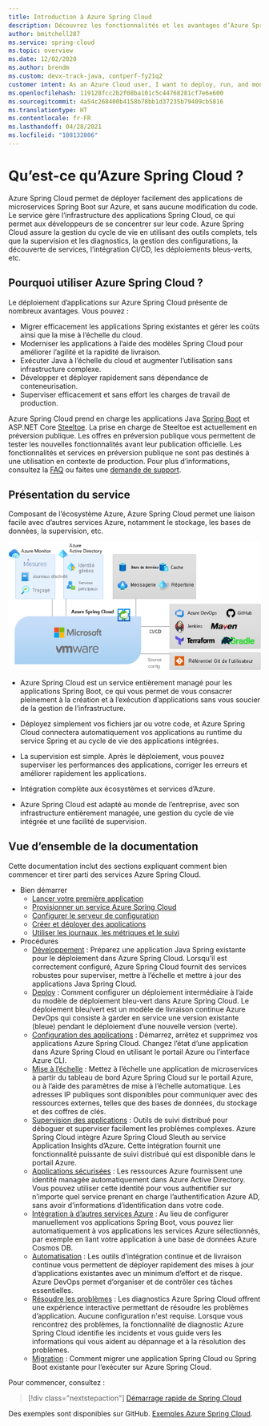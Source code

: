 ```yaml
---
title: Introduction à Azure Spring Cloud
description: Découvrez les fonctionnalités et les avantages d’Azure Spring Cloud pour déployer et gérer des applications Spring Java dans Azure.
author: bmitchell287
ms.service: spring-cloud
ms.topic: overview
ms.date: 12/02/2020
ms.author: brendm
ms.custom: devx-track-java, contperf-fy21q2
customer intent: As an Azure Cloud user, I want to deploy, run, and monitor Spring Boot microservices.
ms.openlocfilehash: 119128fcc2b2f08ba101c5c44768281cf7e6e600
ms.sourcegitcommit: 4a54c268400b4158b78bb1d37235b79409cb5816
ms.translationtype: HT
ms.contentlocale: fr-FR
ms.lasthandoff: 04/28/2021
ms.locfileid: "108132806"
---
```

# <a name="what-is-azure-spring-cloud"></a>Qu’est-ce qu’Azure Spring Cloud ?

Azure Spring Cloud permet de déployer facilement des applications de microservices Spring Boot sur Azure, et sans aucune modification du code.  Le service gère l’infrastructure des applications Spring Cloud, ce qui permet aux développeurs de se concentrer sur leur code.  Azure Spring Cloud assure la gestion du cycle de vie en utilisant des outils complets, tels que la supervision et les diagnostics, la gestion des configurations, la découverte de services, l’intégration CI/CD, les déploiements bleus-verts, etc.

## <a name="why-use-azure-spring-cloud"></a>Pourquoi utiliser Azure Spring Cloud ?

Le déploiement d’applications sur Azure Spring Cloud présente de nombreux avantages.  Vous pouvez :
* Migrer efficacement les applications Spring existantes et gérer les coûts ainsi que la mise à l’échelle du cloud.
* Moderniser les applications à l’aide des modèles Spring Cloud pour améliorer l’agilité et la rapidité de livraison.
* Exécuter Java à l’échelle du cloud et augmenter l’utilisation sans infrastructure complexe.
* Développer et déployer rapidement sans dépendance de conteneurisation.
* Superviser efficacement et sans effort les charges de travail de production.

Azure Spring Cloud prend en charge les applications Java [Spring Boot](https://spring.io/projects/spring-boot) et ASP.NET Core [Steeltoe](https://steeltoe.io/). La prise en charge de Steeltoe est actuellement en préversion publique. Les offres en préversion publique vous permettent de tester les nouvelles fonctionnalités avant leur publication officielle. Les fonctionnalités et services en préversion publique ne sont pas destinés à une utilisation en contexte de production. Pour plus d’informations, consultez la [FAQ](https://azure.microsoft.com/support/faq/) ou faites une [demande de support](../azure-portal/supportability/how-to-create-azure-support-request.md).

## <a name="service-overview"></a>Présentation du service

Composant de l’écosystème Azure, Azure Spring Cloud permet une liaison facile avec d’autres services Azure, notamment le stockage, les bases de données, la supervision, etc.  

  ![Présentation d’Azure Spring Cloud](media/spring-cloud-principles/azure-spring-cloud-overview.png)

* Azure Spring Cloud est un service entièrement managé pour les applications Spring Boot, ce qui vous permet de vous consacrer pleinement à la création et à l’exécution d’applications sans vous soucier de la gestion de l’infrastructure.

* Déployez simplement vos fichiers jar ou votre code, et Azure Spring Cloud connectera automatiquement vos applications au runtime du service Spring et au cycle de vie des applications intégrées.

* La supervision est simple. Après le déploiement, vous pouvez superviser les performances des applications, corriger les erreurs et améliorer rapidement les applications. 

* Intégration complète aux écosystèmes et services d’Azure.

* Azure Spring Cloud est adapté au monde de l’entreprise, avec son infrastructure entièrement managée, une gestion du cycle de vie intégrée et une facilité de supervision.

## <a name="documentation-overview"></a>Vue d’ensemble de la documentation
Cette documentation inclut des sections expliquant comment bien commencer et tirer parti des services Azure Spring Cloud.

* Bien démarrer
    * [Lancer votre première application](./quickstart.md)
    * [Provisionner un service Azure Spring Cloud](./quickstart-provision-service-instance.md)
    * [Configurer le serveur de configuration]()
    * [Créer et déployer des applications](./quickstart-deploy-apps.md)
    * [Utiliser les journaux, les métriques et le suivi](./quickstart-logs-metrics-tracing.md)
* Procédures
    * [Développement](how-to-prepare-app-deployment.md) : Préparez une application Java Spring existante pour le déploiement dans Azure Spring Cloud. Lorsqu’il est correctement configuré, Azure Spring Cloud fournit des services robustes pour superviser, mettre à l’échelle et mettre à jour des applications Java Spring Cloud.
    * [Deploy](./how-to-staging-environment.md) : Comment configurer un déploiement intermédiaire à l’aide du modèle de déploiement bleu-vert dans Azure Spring Cloud. Le déploiement bleu/vert est un modèle de livraison continue Azure DevOps qui consiste à garder en service une version existante (bleue) pendant le déploiement d’une nouvelle version (verte).
    * [Configuration des applications](./how-to-start-stop-delete.md) :  Démarrez, arrêtez et supprimez vos applications Azure Spring Cloud. Changez l’état d’une application dans Azure Spring Cloud en utilisant le portail Azure ou l’interface Azure CLI.
    * [Mise à l’échelle](./how-to-scale-manual.md) : Mettez à l’échelle une application de microservices à partir du tableau de bord Azure Spring Cloud sur le portail Azure, ou à l’aide des paramètres de mise à l’échelle automatique. Les adresses IP publiques sont disponibles pour communiquer avec des ressources externes, telles que des bases de données, du stockage et des coffres de clés.
    * [Supervision des applications](./how-to-distributed-tracing.md) : Outils de suivi distribué pour déboguer et superviser facilement les problèmes complexes. Azure Spring Cloud intègre Azure Spring Cloud Sleuth au service Application Insights d’Azure. Cette intégration fournit une fonctionnalité puissante de suivi distribué qui est disponible dans le portail Azure.
    * [Applications sécurisées](./how-to-enable-system-assigned-managed-identity.md) : Les ressources Azure fournissent une identité managée automatiquement dans Azure Active Directory. Vous pouvez utiliser cette identité pour vous authentifier sur n’importe quel service prenant en charge l’authentification Azure AD, sans avoir d’informations d’identification dans votre code.
    * [Intégration à d’autres services Azure](./how-to-bind-cosmos.md) : Au lieu de configurer manuellement vos applications Spring Boot, vous pouvez lier automatiquement à vos applications les services Azure sélectionnés, par exemple en liant votre application à une base de données Azure Cosmos DB.
    * [Automatisation](./how-to-cicd.md) : Les outils d’intégration continue et de livraison continue vous permettent de déployer rapidement des mises à jour d’applications existantes avec un minimum d’effort et de risque. Azure DevOps permet d’organiser et de contrôler ces tâches essentielles. 
    * [Résoudre les problèmes](./how-to-self-diagnose-solve.md) : Les diagnostics Azure Spring Cloud offrent une expérience interactive permettant de résoudre les problèmes d’application. Aucune configuration n'est requise. Lorsque vous rencontrez des problèmes, la fonctionnalité de diagnostic Azure Spring Cloud identifie les incidents et vous guide vers les informations qui vous aident au dépannage et à la résolution des problèmes.
    * [Migration](/azure/developer/java/migration/migrate-spring-boot-to-azure-spring-cloud) : Comment migrer une application Spring Cloud ou Spring Boot existante pour l’exécuter sur Azure Spring Cloud.

 Pour commencer, consultez :

> [!div class="nextstepaction"]
> [Démarrage rapide de Spring Cloud](./quickstart.md)

Des exemples sont disponibles sur GitHub. [Exemples Azure Spring Cloud](https://github.com/Azure-Samples/Azure-Spring-Cloud-Samples/tree/master/).